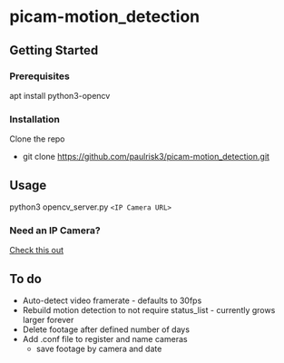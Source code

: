# picam-motion_detection

## Getting Started

### Prerequisites
apt install python3-opencv

### Installation
Clone the repo
* git clone https://github.com/paulrisk3/picam-motion_detection.git

## Usage
python3 opencv_server.py `<IP Camera URL>`

### Need an IP Camera?
[Check this out](https://github.com/paulrisk3/pihomecam)

## To do
* Auto-detect video framerate - defaults to 30fps
* Rebuild motion detection to not require status_list - currently grows larger forever
* Delete footage after defined number of days
* Add .conf file to register and name cameras
  * save footage by camera and date
